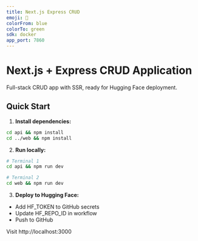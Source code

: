 ```yaml
---
title: Next.js Express CRUD
emoji: 🚀
colorFrom: blue
colorTo: green
sdk: docker
app_port: 7860
---
```


# Next.js + Express CRUD Application

Full-stack CRUD app with SSR, ready for Hugging Face deployment.

## Quick Start

1. **Install dependencies:**
```bash
cd api && npm install
cd ../web && npm install
```

2. **Run locally:**
```bash
# Terminal 1
cd api && npm run dev

# Terminal 2
cd web && npm run dev
```

3. **Deploy to Hugging Face:**
- Add HF_TOKEN to GitHub secrets
- Update HF_REPO_ID in workflow
- Push to GitHub

Visit http://localhost:3000
